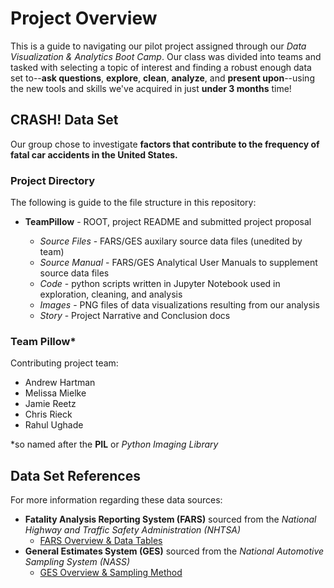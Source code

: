 # Project Overview
This is a guide to navigating our pilot project assigned through our *Data Visualization & Analytics Boot Camp*. Our class was 
divided into teams and tasked with selecting a topic of interest and finding a robust enough data set to--**ask questions**, **explore**, 
**clean**, **analyze**, and **present upon**--using the new tools and skills we've acquired in just **under 3 months** time!

## CRASH! Data Set
Our group chose to investigate **factors that contribute to the frequency of fatal car accidents in the United States.** 

### Project Directory
The following is guide to the file structure in this repository:
 * **TeamPillow** - ROOT, project README and submitted project proposal
 
   * *Source Files* - FARS/GES auxilary source data files (unedited by team)
   * *Source Manual* - FARS/GES Analytical User Manuals to supplement source data files
   * *Code* - python scripts written in Jupyter Notebook used in exploration, cleaning, and analysis
   * *Images* - PNG files of data visualizations resulting from our analysis
   * *Story* - Project Narrative and Conclusion docs


### Team Pillow*
Contributing project team:
* Andrew Hartman
* Melissa Mielke
* Jamie Reetz
* Chris Rieck
* Rahul Ughade

*so named after the **PIL** or *Python Imaging Library*

## Data Set References
For more information regarding these data sources:
 * **Fatality Analysis Reporting System (FARS)** sourced from the *National Highway and Traffic Safety Administration (NHTSA)*
   * [FARS Overview & Data Tables](https://www.nhtsa.gov/research-data/fatality-analysis-reporting-system-fars)
 * **General Estimates System (GES)** sourced from the *National Automotive Sampling System (NASS)*
   * [GES Overview & Sampling Method](https://www.nhtsa.gov/national-automotive-sampling-system-nass/nass-general-estimates-system)
